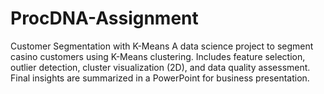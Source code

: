 # ProcDNA-Assignment
Customer Segmentation with K-Means A data science project to segment casino customers using K-Means clustering. Includes feature selection, outlier detection, cluster visualization (2D), and data quality assessment. Final insights are summarized in a PowerPoint for business presentation.
